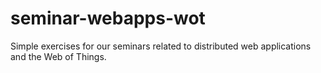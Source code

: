 seminar-webapps-wot
===================

Simple exercises for our seminars related to distributed web applications and the Web of Things.
